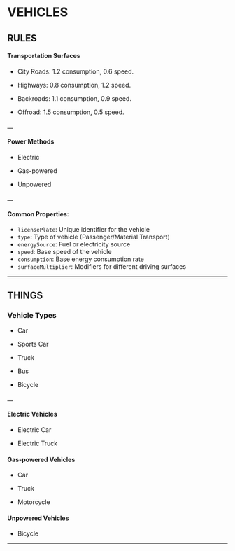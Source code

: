 # VEHICLES

## RULES 
#### Transportation Surfaces
- City Roads: 1.2 consumption, 0.6 speed.
 
- Highways:   0.8 consumption, 1.2 speed.
 
- Backroads:  1.1 consumption, 0.9 speed.
 
- Offroad:    1.5 consumption, 0.5 speed.

 __

 #### Power Methods
- Electric

- Gas-powered

- Unpowered

__

#### Common Properties:
- `licensePlate`: Unique identifier for the vehicle
- `type`: Type of vehicle (Passenger/Material Transport)
- `energySource`: Fuel or electricity source
- `speed`: Base speed of the vehicle
- `consumption`: Base energy consumption rate
- `surfaceMultiplier`: Modifiers for different driving surfaces
 
___

## THINGS

### Vehicle Types
- Car
 
- Sports Car
 
- Truck
 
- Bus
 
- Bicycle
 
 __

#### Electric Vehicles
- Electric Car
 
- Electric Truck

 #### Gas-powered Vehicles
- Car
 
- Truck
 
- Motorcycle

 #### Unpowered Vehicles
- Bicycle

 ___
